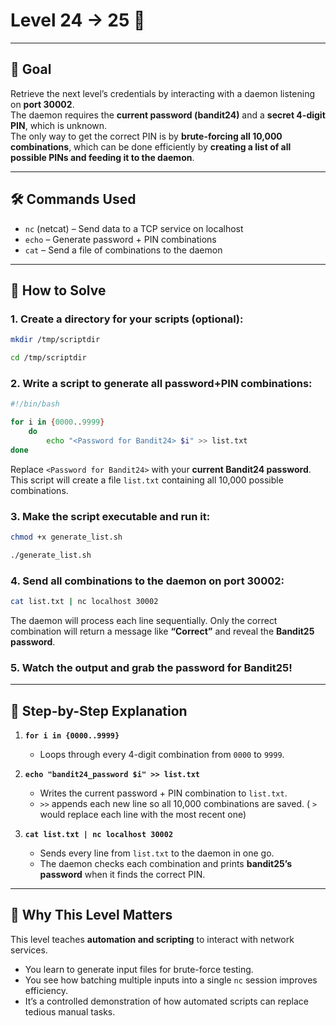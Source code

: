 # Level 24 → 25 🔐

---

## 🎯 Goal  

Retrieve the next level’s credentials by interacting with a daemon listening on **port 30002**.  
The daemon requires the **current password (bandit24)** and a **secret 4-digit PIN**, which is unknown.  
The only way to get the correct PIN is by **brute-forcing all 10,000 combinations**, which can be done efficiently by **creating a list of all possible PINs and feeding it to the daemon**.  

---

## 🛠 Commands Used  

- `nc` (netcat) – Send data to a TCP service on localhost  
- `echo` – Generate password + PIN combinations  
- `cat` – Send a file of combinations to the daemon  

---

## 🚀 How to Solve  

### 1. Create a directory for your scripts (optional):
```bash
mkdir /tmp/scriptdir
```
```bash
cd /tmp/scriptdir
```

### 2. Write a script to generate all password+PIN combinations:
```bash
#!/bin/bash

for i in {0000..9999}  
    do
        echo "<Password for Bandit24> $i" >> list.txt
done
```
Replace `<Password for Bandit24>` with your **current Bandit24 password**. This script will create a file `list.txt` containing all 10,000 possible combinations.

### 3. Make the script executable and run it:  
```bash
chmod +x generate_list.sh
```
```bash
./generate_list.sh
```

### 4. Send all combinations to the daemon on port 30002:  
```bash
cat list.txt | nc localhost 30002
``` 
The daemon will process each line sequentially. Only the correct combination will return a message like **“Correct”** and reveal the **Bandit25 password**.

### 5. Watch the output and grab the password for Bandit25!

---

## 🔢 Step-by-Step Explanation

1. **`for i in {0000..9999}`**  
   - Loops through every 4-digit combination from `0000` to `9999`.  

2. **`echo "bandit24_password $i" >> list.txt`**  
   - Writes the current password + PIN combination to `list.txt`.  
   - `>>` appends each new line so all 10,000 combinations are saved. ( `>` would replace each line with the most recent one) 

3. **`cat list.txt | nc localhost 30002`**  
   - Sends every line from `list.txt` to the daemon in one go.  
   - The daemon checks each combination and prints **bandit25’s password** when it finds the correct PIN.  

---

## 🧠 Why This Level Matters  

This level teaches **automation and scripting** to interact with network services.  

- You learn to generate input files for brute-force testing.  
- You see how batching multiple inputs into a single `nc` session improves efficiency.  
- It’s a controlled demonstration of how automated scripts can replace tedious manual tasks.  
